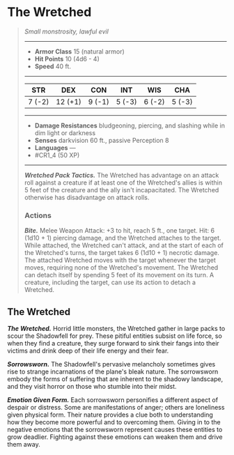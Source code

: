 # The Wretched
>*Small monstrosity, lawful evil*
>___
>- **Armor Class** 15 (natural armor)
>- **Hit Points** 10 (4d6 - 4)
>- **Speed** 40 ft.
>___
>|STR|DEX|CON|INT|WIS|CHA|
>|:---:|:---:|:---:|:---:|:---:|:---:|
>|7 (-2)|12 (+1)|9 (-1)|5 (-3)|6 (-2)|5 (-3)|
>___
>- **Damage Resistances** bludgeoning, piercing, and slashing while in dim light or darkness
>- **Senses** darkvision 60 ft., passive Perception 8
>- **Languages** —
>- #CR1_4 (50 XP)
>___
>***Wretched Pack Tactics.*** The Wretched has advantage on an attack roll against a creature if at least one of the Wretched's allies is within 5 feet of the creature and the ally isn't incapacitated. The Wretched otherwise has disadvantage on attack rolls.  
>
>### Actions
>***Bite.*** Melee Weapon Attack: +3 to hit, reach 5 ft., one target. Hit: 6 (1d10 + 1) piercing damage, and the Wretched attaches to the target. While attached, the Wretched can't attack, and at the start of each of the Wretched's turns, the target takes 6 (1d10 + 1) necrotic damage.  
>The attached Wretched moves with the target whenever the target moves, requiring none of the Wretched's movement. The Wretched can detach itself by spending 5 feet of its movement on its turn. A creature, including the target, can use its action to detach a Wretched.

## The Wretched

***The Wretched.*** Horrid little monsters, the Wretched gather in large packs to scour the Shadowfell for prey. These pitiful entities subsist on life force, so when they find a creature, they surge forward to sink their fangs into their victims and drink deep of their life energy and their fear.

***Sorrowsworn.*** The Shadowfell's pervasive melancholy sometimes gives rise to strange incarnations of the plane's bleak nature. The sorrowsworn embody the forms of suffering that are inherent to the shadowy landscape, and they visit horror on those who stumble into their midst.

***Emotion Given Form.*** Each sorrowsworn personifies a different aspect of despair or distress. Some are manifestations of anger; others are loneliness given physical form. Their nature provides a clue both to understanding how they become more powerful and to overcoming them. Giving in to the negative emotions that the sorrowsworn represent causes these entities to grow deadlier. Fighting against these emotions can weaken them and drive them away.